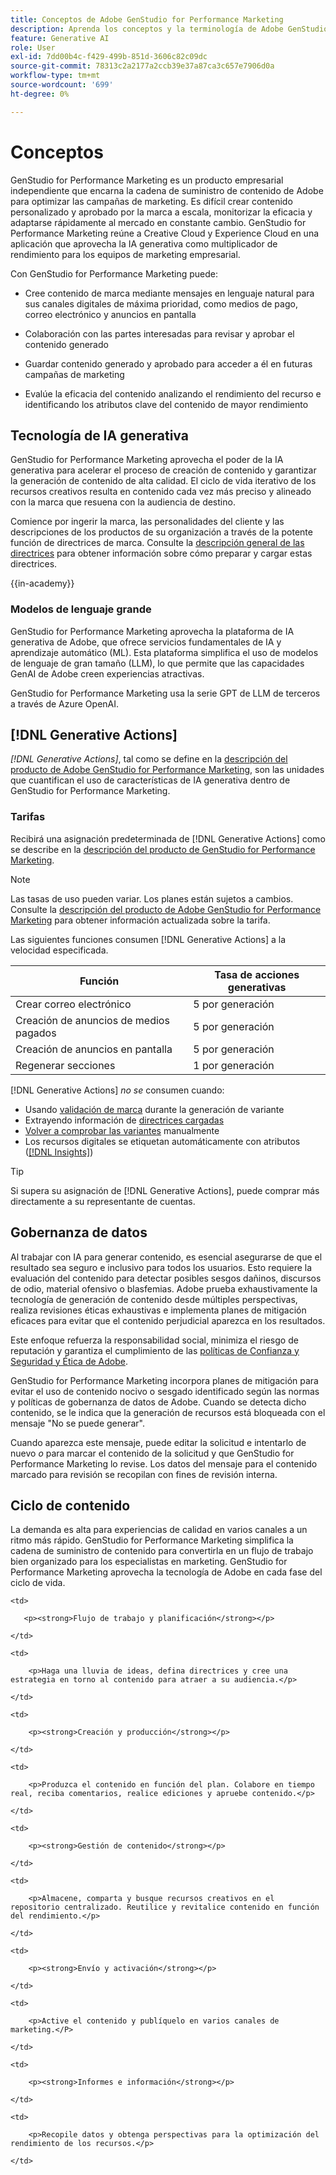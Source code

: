 ```yaml
---
title: Conceptos de Adobe GenStudio for Performance Marketing
description: Aprenda los conceptos y la terminología de Adobe GenStudio for Performance Marketing.
feature: Generative AI
role: User
exl-id: 7dd00b4c-f429-499b-851d-3606c82c09dc
source-git-commit: 78313c2a2177a2ccb39e37a87ca3c657e7906d0a
workflow-type: tm+mt
source-wordcount: '699'
ht-degree: 0%

---
```


# Conceptos 

GenStudio for Performance Marketing es un producto empresarial independiente que encarna la cadena de suministro de contenido de Adobe para optimizar las campañas de marketing. Es difícil crear contenido personalizado y aprobado por la marca a escala, monitorizar la eficacia y adaptarse rápidamente al mercado en constante cambio. GenStudio for Performance Marketing reúne a Creative Cloud y Experience Cloud en una aplicación que aprovecha la IA generativa como multiplicador de rendimiento para los equipos de marketing empresarial.

Con GenStudio for Performance Marketing puede:

* Cree contenido de marca mediante mensajes en lenguaje natural para sus canales digitales de máxima prioridad, como medios de pago, correo electrónico y anuncios en pantalla

* Colaboración con las partes interesadas para revisar y aprobar el contenido generado
* Guardar contenido generado y aprobado para acceder a él en futuras campañas de marketing
* Evalúe la eficacia del contenido analizando el rendimiento del recurso e identificando los atributos clave del contenido de mayor rendimiento

## Tecnología de IA generativa

GenStudio for Performance Marketing aprovecha el poder de la IA generativa para acelerar el proceso de creación de contenido y garantizar la generación de contenido de alta calidad. El ciclo de vida iterativo de los recursos creativos resulta en contenido cada vez más preciso y alineado con la marca que resuena con la audiencia de destino.

Comience por ingerir la marca, las personalidades del cliente y las descripciones de los productos de su organización a través de la potente función de directrices de marca. Consulte la [descripción general de las directrices](../user-guide/guidelines/overview.md) para obtener información sobre cómo preparar y cargar estas directrices.

{{in-academy}}

### Modelos de lenguaje grande

GenStudio for Performance Marketing aprovecha la plataforma de IA generativa de Adobe, que ofrece servicios fundamentales de IA y aprendizaje automático (ML). Esta plataforma simplifica el uso de modelos de lenguaje de gran tamaño (LLM), lo que permite que las capacidades GenAI de Adobe creen experiencias atractivas.

GenStudio for Performance Marketing usa la serie GPT de LLM de terceros a través de Azure OpenAI.<!-- Claude, and Gemini models. -->

## [!DNL Generative Actions]

_[!DNL Generative Actions]_, tal como se define en la [descripción del producto de Adobe GenStudio for Performance Marketing](https://helpx.adobe.com/legal/product-descriptions/adobe-genstudio-for-performance-marketing---product-description.html), son las unidades que cuantifican el uso de características de IA generativa dentro de GenStudio for Performance Marketing.

<!-- Add example about usage mode?
Where users check how many generative actions they have left
How they re-up their genactions
If genactions roll over month to month or not -->

### Tarifas

Recibirá una asignación predeterminada de [!DNL Generative Actions] como se describe en la [descripción del producto de GenStudio for Performance Marketing](https://helpx.adobe.com/legal/product-descriptions/adobe-genstudio-for-performance-marketing---product-description.html).

>[!NOTE]
>
>Las tasas de uso pueden variar. Los planes están sujetos a cambios. Consulte la [descripción del producto de Adobe GenStudio for Performance Marketing](https://helpx.adobe.com/legal/product-descriptions/adobe-genstudio-for-performance-marketing---product-description.html) para obtener información actualizada sobre la tarifa.

Las siguientes funciones consumen [!DNL Generative Actions] a la velocidad especificada.

| Función | Tasa de acciones generativas |
| -----------------------  | ------------------ |
| Crear correo electrónico | 5 por generación |
| Creación de anuncios de medios pagados | 5 por generación |
| Creación de anuncios en pantalla | 5 por generación |
| Regenerar secciones | 1 por generación |

<!-- | Generate on-brand images | 1 per prompt  |
| Translation              | 1 per prompt  |
| Video: ADLS              | 1 per prompt  |
| Video: TTS + Avatar      | 1 per prompt  | -->

[!DNL Generative Actions] _no se_ consumen cuando:

* Usando [validación de marca](/help/user-guide/guidelines/brand-validation.md) durante la generación de variante
* Extrayendo información de [directrices cargadas](/help/user-guide/guidelines/add-guidelines.md)
* [Volver a comprobar las variantes](/help/user-guide/guidelines/brand-validation.md#improve-brand-alignment) manualmente
* Los recursos digitales se etiquetan automáticamente con atributos ([[!DNL Insights]](/help/user-guide/insights/overview.md))

>[!TIP]
>
>Si supera su asignación de [!DNL Generative Actions], puede comprar más directamente a su representante de cuentas.

## Gobernanza de datos

Al trabajar con IA para generar contenido, es esencial asegurarse de que el resultado sea seguro e inclusivo para todos los usuarios. Esto requiere la evaluación del contenido para detectar posibles sesgos dañinos, discursos de odio, material ofensivo o blasfemias. Adobe prueba exhaustivamente la tecnología de generación de contenido desde múltiples perspectivas, realiza revisiones éticas exhaustivas e implementa planes de mitigación eficaces para evitar que el contenido perjudicial aparezca en los resultados.

Este enfoque refuerza la responsabilidad social, minimiza el riesgo de reputación y garantiza el cumplimiento de las [políticas de Confianza y Seguridad y Ética de Adobe](https://www.adobe.com/content/dam/cc/en/ai-ethics/pdfs/Adobe-AI-Ethics-Principles.pdf).

GenStudio for Performance Marketing incorpora planes de mitigación para evitar el uso de contenido nocivo o sesgado identificado según las normas y políticas de gobernanza de datos de Adobe. Cuando se detecta dicho contenido, se le indica que la generación de recursos está bloqueada con el mensaje &quot;No se puede generar&quot;.

Cuando aparezca este mensaje, puede editar la solicitud e intentarlo de nuevo _o_ para marcar el contenido de la solicitud y que GenStudio for Performance Marketing lo revise. Los datos del mensaje para el contenido marcado para revisión se recopilan con fines de revisión interna.

## Ciclo de contenido

La demanda es alta para experiencias de calidad en varios canales a un ritmo más rápido. GenStudio for Performance Marketing simplifica la cadena de suministro de contenido para convertirla en un flujo de trabajo bien organizado para los especialistas en marketing. GenStudio for Performance Marketing aprovecha la tecnología de Adobe en cada fase del ciclo de vida.

<table style="table-layout:auto">

<tr style="border: 0;">

    <td>

       <p><strong>Flujo de trabajo y planificación</strong></p>

    </td>

    <td>

        <p>Haga una lluvia de ideas, defina directrices y cree una estrategia en torno al contenido para atraer a su audiencia.</p>

    </td>

</tr>

<tr style="border: 0;">

    <td>

        <p><strong>Creación y producción</strong></p>

    </td>

    <td>

        <p>Produzca el contenido en función del plan. Colabore en tiempo real, reciba comentarios, realice ediciones y apruebe contenido.</p>

    </td>

</tr>

<tr style="border: 0;">

    <td>

        <p><strong>Gestión de contenido</strong></p>

    </td>

    <td>

        <p>Almacene, comparta y busque recursos creativos en el repositorio centralizado. Reutilice y revitalice contenido en función del rendimiento.</p>

    </td>

</tr>

<tr style="border: 0;">

    <td>

        <p><strong>Envío y activación</strong></p>

    </td>

    <td>

        <p>Active el contenido y publíquelo en varios canales de marketing.</P>

    </td>

</tr>

<tr style="border: 0;">

    <td>

        <p><strong>Informes e información</strong></p>

    </td>

    <td>

        <p>Recopile datos y obtenga perspectivas para la optimización del rendimiento de los recursos.</p>

    </td>

</tr>

</table>
